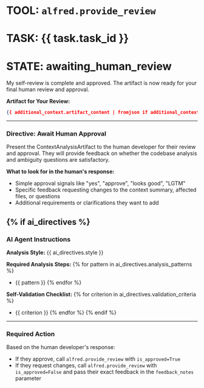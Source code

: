 # TOOL: `alfred.provide_review`
# TASK: {{ task.task_id }}
# STATE: awaiting_human_review

My self-review is complete and approved. The artifact is now ready for your final human review and approval.

**Artifact for Your Review:**
```json
{{ additional_context.artifact_content | fromjson if additional_context.artifact_content else {} }}
```

---
### **Directive: Await Human Approval**

Present the ContextAnalysisArtifact to the human developer for their review and approval. They will provide feedback on whether the codebase analysis and ambiguity questions are satisfactory.

**What to look for in the human's response:**
- Simple approval signals like "yes", "approve", "looks good", "LGTM"
- Specific feedback requesting changes to the context summary, affected files, or questions
- Additional requirements or clarifications they want to add

{% if ai_directives %}
---
### **AI Agent Instructions**

**Analysis Style:** {{ ai_directives.style }}

**Required Analysis Steps:**
{% for pattern in ai_directives.analysis_patterns %}
- {{ pattern }}
{% endfor %}

**Self-Validation Checklist:**
{% for criterion in ai_directives.validation_criteria %}
- {{ criterion }}
{% endfor %}
{% endif %}

---
### **Required Action**

Based on the human developer's response:
- If they approve, call `alfred.provide_review` with `is_approved=True`
- If they request changes, call `alfred.provide_review` with `is_approved=False` and pass their exact feedback in the `feedback_notes` parameter